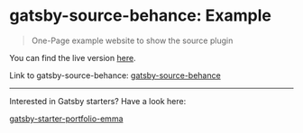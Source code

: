 # gatsby-source-behance: Example
> One-Page example website to show the source plugin

You can find the live version [here]().

Link to gatsby-source-behance: [gatsby-source-behance](https://github.com/LeKoArts/gatsby-source-behance)

------

Interested in Gatsby starters? Have a look here:

[gatsby-starter-portfolio-emma](https://github.com/LeKoArts/gatsby-starter-portfolio-emma)